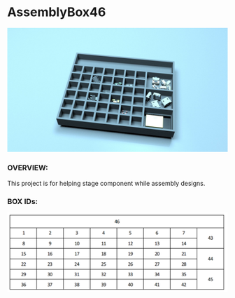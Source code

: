 # AssemblyBox46

![Main](pictures/render.jpg)

### OVERVIEW:

This project is for helping stage component while assembly designs.


### BOX IDs:


![Main](pictures/boxes.PNG)
